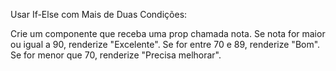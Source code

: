Usar If-Else com Mais de Duas Condições: 

Crie um componente que receba uma prop chamada nota. Se nota for maior ou igual a 90, renderize "Excelente". Se for entre 70 e 89, renderize "Bom". Se for menor que 70, renderize "Precisa melhorar". 
